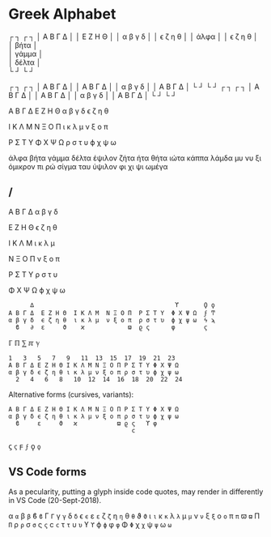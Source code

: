 # Greek Alphabet

┌         ┐   ┌         ┐
│ A B Γ Δ │   │ E Z H Θ │
│ α β γ δ │   │ ϵ ζ η θ │
│ άλφα    │   │ ϵ ζ η θ │
│   βήτα  │   
│ γάμμα   │   
│   δέλτα │   
└         ┘   └         ┘

┌         ┐   ┌         ┐
│ A B Γ Δ │   │ A B Γ Δ │
│ α β γ δ │   │ A B Γ Δ │
└         ┘   └         ┘
┌         ┐   ┌         ┐
│ A B Γ Δ │   │ A B Γ Δ │
│ α β γ δ │   │ A B Γ Δ │
└         ┘   └         ┘



A B Γ Δ   E Z H Θ
α β γ δ   ϵ ζ η θ

I K Λ M   N Ξ O Π
ι κ λ μ   ν ξ o π

P Σ T Υ   Φ X Ψ Ω
ρ σ τ υ   ϕ χ ψ ω


άλφα    βήτα   γάμμα    δέλτα
έψιλον  ζήτα   ήτα      θήτα 
ιώτα    κάππα  λάμδα    μυ 
νυ      ξι     όμικρον  πι 
ρώ      σίγμα  ταυ      ύψιλον 
φι      χι     ψι       ωμέγα 

/
---

A B Γ Δ
α β γ δ

E Z H Θ
ϵ ζ η θ

I K Λ M
ι κ λ μ

N Ξ O Π
ν ξ o π

P Σ T Υ
ρ σ τ υ

Φ X Ψ Ω
ϕ χ ψ ω


```
      ∆                                       ϒ       Ϙ ϙ
A B Γ Δ  E Z H Θ  I K Λ M  N Ξ O Π  P Σ T Υ  Φ X Ψ Ω  ϝ Ͳ
α β γ δ  ϵ ζ η θ  ι κ λ μ  ν ξ o π  ρ σ τ υ  ϕ χ ψ ω  ϟ ϡ
  ϐ   ∂  ε     ϑ    ϰ            ϖ  ϱ ς      φ        ϛ
```


ℾ ℿ ⅀ ℼ ℽ


```
1   3   5   7   9   11  13  15  17  19  21  23
A B Γ Δ E Z H Θ I K Λ M N Ξ O Π P Σ T Υ Φ X Ψ Ω
α β γ δ ϵ ζ η θ ι κ λ μ ν ξ o π ρ σ τ υ ϕ χ ψ ω
  2   4   6   8   10  12  14  16  18  20  22  24
```

Alternative forms (cursives, variants):
```
A B Γ Δ E Z H Θ I K Λ M N Ξ O Π P Σ T Υ Φ X Ψ Ω
α β γ δ ϵ ζ η θ ι κ λ μ ν ξ o π ρ σ τ υ ϕ χ ψ ω
  ϐ     ε     ϑ   ϰ           ϖ ϱ ς   ϒ φ
                                  ϲ
```

ϛ  `ϛ` 
ϝ  `ϝ`
ϙ  `ϙ`


## VS Code forms

As a pecularity, putting a glyph inside code quotes, may render in differently in VS Code (20-Sept-2018).

α  `α` 
β  `β`  ϐ  `ϐ`
Γ  `Γ`  γ  `γ`
δ  `δ` 
ϵ  `ϵ`  ε  `ε`
ζ  `ζ` 
η  `η` 
θ  `θ`  ϑ  `ϑ`
ι  `ι` 
κ  `κ` 
λ  `λ` 
μ  `μ` 
ν  `ν` 
ξ  `ξ` 
o  `o` 
π  `π`  ϖ  `ϖ`  Π  `Π`
ρ  `ρ` 
σ  `σ`  ς  `ς`  ϲ  `ϲ`
τ  `τ` 
υ  `υ`  ϒ  `ϒ`
ϕ  `ϕ`  φ  `φ`  Φ  `Φ`
χ  `χ` 
ψ  `ψ` 
ω  `ω` 
